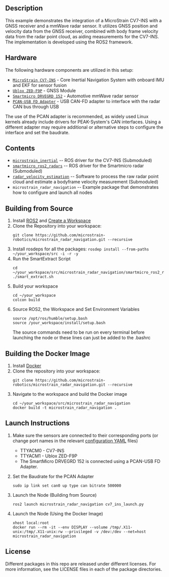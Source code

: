 ## Description
This example demonstrates the integration of a MicroStrain CV7-INS with a GNSS receiver and a mmWave radar sensor. It utilizes GNSS position and velocity data from the GNSS receiver, combined with body frame velocity data from the radar point cloud, as aiding measurements for the CV7-INS. The implementation is developed using the ROS2 framework.

## Hardware
The following hardware components are utilized in this setup:
 * [`MicroStrain CV7-INS`](https://www.microstrain.com/inertial-sensors/3dm-cv7-ins) - Core Inertial Navigation System with onboard IMU and EKF for sensor fusion
 * [`Ublox ZED-F9P`](https://www.u-blox.com/en/product/zed-f9p-module) - GNSS Module
 * [`Smartmicro DRVEGRD 152`](https://www.smartmicro.com/automotive-radar/drvegrd-line) - Automotive mmWave radar sensor
 * [`PCAN-USB FD Adapter`](https://www.peak-system.com/PCAN-USB-FD.365.0.html?&L=1) - USB CAN-FD adapter to interface with the radar CAN bus through USB<br />
 
The use of the PCAN adapter is recommended, as widely used Linux kernels already include drivers for PEAK-System's CAN interfaces. Using a different adapter may require additional or alternative steps to configure the interface and set the baudrate.


## Contents
  * [`microstrain_inertial`](https://github.com/LORD-MicroStrain/microstrain_inertial) -- ROS driver for the CV7-INS (Submoduled) <br />
  * [`smartmicro_ros2_radars`](https://github.com/smartmicro/smartmicro_ros2_radars/tree/master) -- ROS driver for the Smartmicro radar (Submoduled) <br />
  * [`radar_velocity_estimation`](https://github.com/microstrain-robotics/radar_velocity_estimation) -- Software to process the raw radar point cloud and estimate a bodyframe velocity measurement (Submoduled) <br />
  * `microstrain_radar_navigation` -- Example package that demonstrates how to configure and launch all nodes

## Building from Source
1. Install [ROS2](https://docs.ros.org/en/humble/Installation.html) and [Create a Workspace](https://docs.ros.org/en/humble/Tutorials/Beginner-Client-Libraries/Creating-A-Workspace/Creating-A-Workspace.html)
2. Clone the Repository into your workspace:
   ```
   git clone https://github.com/microstrain-robotics/microstrain_radar_navigation.git --recursive
   ```
3. Install rosdeps for all the packages: `rosdep install --from-paths ~/your_workspace/src -i -r -y`
4. Run the SmartExtract Script
   ```
   cd ~/your_workspace/src/microstrain_radar_navigation/smartmicro_ros2_radars/
   ./smart_extract.sh
   ```
5. Build your workspace
   ```
   cd ~/your_workspace
   colcon build
   ```
6. Source ROS2, the Workspace and Set Environment Variables
   ```
   source /opt/ros/humble/setup.bash
   source /your_workspace/install/setup.bash
   ```
   The source commands need to be run on every terminal before launching the node or these lines can just be added to the .bashrc

## Building the Docker Image
1. Install [Docker](https://docs.docker.com/engine/install/ubuntu/)
2. Clone the repository into your workspace:
   ```
   git clone https://github.com/microstrain-robotics/microstrain_radar_navigation.git --recursive
   ```
2. Navigate to the workspace and build the Docker image
   ```
   cd ~/your_workspace/src/microstrain_radar_navigation
   docker build -t microstrain_radar_navigation .
   ```
   
## Launch Instructions
1. Make sure the sensors are connected to their corresponding ports (or change port names in the relevant [configuration YAML](microstrain_radar_navigation/config) files)
   * TTYACM0 - CV7-INS 
   * TTYACM1 - Ublox ZED-F9P
   * The SmartMicro DRVEGRD 152 is connected using a PCAN-USB FD Adapter.

2. Set the Baudrate for the PCAN Adapter
    ```
    sudo ip link set can0 up type can bitrate 500000
    ```
3. Launch the Node (Building from Source)
   ```
   ros2 launch microstrain_radar_navigation cv7_ins_launch.py
   ```
4. Launch the Node (Using the Docker Image)
   ```
   xhost local:root
   docker run --rm -it --env DISPLAY --volume /tmp/.X11-unix:/tmp/.X11-unix:rw --privileged -v /dev:/dev --net=host microstrain_radar_navigation
   ```
   
## License
Different packages in this repo are released under different licenses. For more information, see the LICENSE files in each of the package directories.



